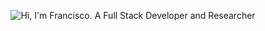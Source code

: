 <p align="center"> 
<picture>
  <source srcset="banner.png">
  <img alt="Hi, I'm Francisco. A Full Stack Developer and Researcher">
</picture>
</p>

